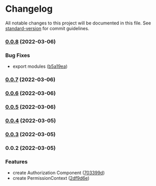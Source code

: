 # Changelog

All notable changes to this project will be documented in this file. See [standard-version](https://github.com/conventional-changelog/standard-version) for commit guidelines.

### [0.0.8](https://github.com/synzhang/react-permission/compare/v0.0.7...v0.0.8) (2022-03-06)


### Bug Fixes

* export modules ([b5a19ea](https://github.com/synzhang/react-permission/commit/b5a19ea1ec14a8c2946d133a81493c1b869c11ed))

### [0.0.7](https://github.com/synzhang/react-permission/compare/v0.0.6...v0.0.7) (2022-03-06)

### [0.0.6](https://github.com/synzhang/react-permission/compare/v0.0.5...v0.0.6) (2022-03-06)

### [0.0.5](https://github.com/synzhang/react-permission/compare/v0.0.4...v0.0.5) (2022-03-06)

### [0.0.4](https://github.com/synzhang/react-permission/compare/v0.0.3...v0.0.4) (2022-03-05)

### [0.0.3](https://github.com/synzhang/react-permission/compare/v0.0.2...v0.0.3) (2022-03-05)

### 0.0.2 (2022-03-05)


### Features

* create Authorization Component ([703399d](https://github.com/synzhang/react-permission/commit/703399d8d7b942ed4693be011f9cdc5a8e92fa45))
* create PermissionContext ([2df9d6e](https://github.com/synzhang/react-permission/commit/2df9d6ea9cdc8e737289f0f0e1d238d831137f66))
